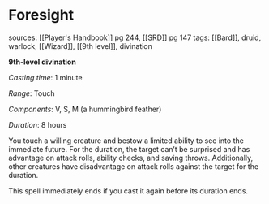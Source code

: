 # Foresight
sources: [[Player's Handbook]] pg 244, [[SRD]] pg 147
tags: [[Bard]], druid, warlock, [[Wizard]], [[9th level]], divination

**9th-level divination**

*Casting time*: 1 minute

*Range*: Touch

*Components*: V, S, M (a hummingbird feather)

*Duration*: 8 hours

You touch a willing creature and bestow a limited ability to see into the immediate future. For the duration, the target can’t be surprised and has advantage on attack rolls, ability checks, and saving throws. Additionally, other creatures have disadvantage on attack rolls against the target for the duration.

This spell immediately ends if you cast it again before its duration ends.
